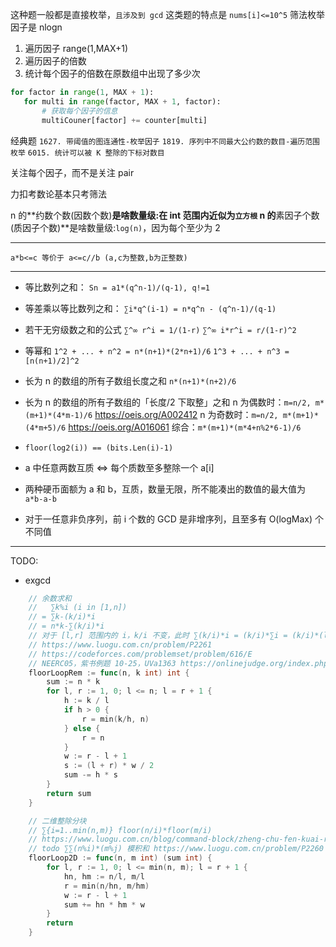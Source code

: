 这种题一般都是直接枚举，`且涉及到 gcd`
这类题的特点是 `nums[i]<=10^5` 筛法枚举因子是 nlogn

1. 遍历因子 range(1,MAX+1)
2. 遍历因子的倍数
3. 统计每个因子的倍数在原数组中出现了多少次

```Python
for factor in range(1, MAX + 1):
   for multi in range(factor, MAX + 1, factor):
       # 获取每个因子的信息
       multiCouner[factor] += counter[multi]
```

经典题
`1627. 带阈值的图连通性-枚举因子`
`1819. 序列中不同最大公约数的数目-遍历范围枚举`
`6015. 统计可以被 K 整除的下标对数目`

关注每个因子，而不是关注 pair

力扣考数论基本只考筛法

n 的**约数个数(因数个数)**是啥数量级:在 int 范围内近似为`立方根`
n 的**素因子个数(质因子个数)**是啥数量级:`log(n)`，因为每个至少为 2

---

`a*b<=c 等价于 a<=c//b (a,c为整数,b为正整数)`

---

- 等比数列之和：
  `Sn = a1*(q^n-1)/(q-1), q!=1`

- 等差乘以等比数列之和：
  `∑i*q^(i-1) = n*q^n - (q^n-1)/(q-1)`

- 若干无穷级数之和的公式
  `∑^∞ r^i = 1/(1-r)`
  `∑^∞ i*r^i = r/(1-r)^2`

- 等幂和
  `1^2 + ... + n^2 = n*(n+1)*(2*n+1)/6`
  `1^3 + ... + n^3 = [n(n+1)/2]^2`

- 长为 n 的数组的所有子数组长度之和
  `n*(n+1)*(n+2)/6`

- 长为 n 的数组的所有子数组的「长度/2 下取整」之和
  n 为偶数时：`m=n/2, m*(m+1)*(4*m-1)/6` https://oeis.org/A002412
  n 为奇数时：`m=n/2, m*(m+1)*(4*m+5)/6` https://oeis.org/A016061
  综合：`m*(m+1)*(m*4+n%2*6-1)/6`
- `floor(log2(i)) == (bits.Len(i)-1)`

- a 中任意两数互质 <=> 每个质数至多整除一个 a[i]
- 两种硬币面额为 a 和 b，互质，数量无限，所不能凑出的数值的最大值为 `a*b-a-b`
- 对于一任意非负序列，前 i 个数的 GCD 是非增序列，且至多有 O(logMax) 个不同值

---

TODO:

- exgcd

```go
	// 余数求和
	//   ∑k%i (i in [1,n])
	// = ∑k-(k/i)*i
	// = n*k-∑(k/i)*i
	// 对于 [l,r] 范围内的 i，k/i 不变，此时 ∑(k/i)*i = (k/i)*∑i = (k/i)*(l+r)*(r-l+1)/2
	// https://www.luogu.com.cn/problem/P2261
	// https://codeforces.com/problemset/problem/616/E
	// NEERC05，紫书例题 10-25，UVa1363 https://onlinejudge.org/index.php?option=com_onlinejudge&Itemid=8&category=446&page=show_problem&problem=4109 https://codeforces.com/gym/101334 J
	floorLoopRem := func(n, k int) int {
		sum := n * k
		for l, r := 1, 0; l <= n; l = r + 1 {
			h := k / l
			if h > 0 {
				r = min(k/h, n)
			} else {
				r = n
			}
			w := r - l + 1
			s := (l + r) * w / 2
			sum -= h * s
		}
		return sum
	}

	// 二维整除分块
	// ∑{i=1..min(n,m)} floor(n/i)*floor(m/i)
	// https://www.luogu.com.cn/blog/command-block/zheng-chu-fen-kuai-ru-men-xiao-ji
	// todo ∑∑(n%i)*(m%j) 模积和 https://www.luogu.com.cn/problem/P2260
	floorLoop2D := func(n, m int) (sum int) {
		for l, r := 1, 0; l <= min(n, m); l = r + 1 {
			hn, hm := n/l, m/l
			r = min(n/hn, m/hm)
			w := r - l + 1
			sum += hn * hm * w
		}
		return
	}
```
